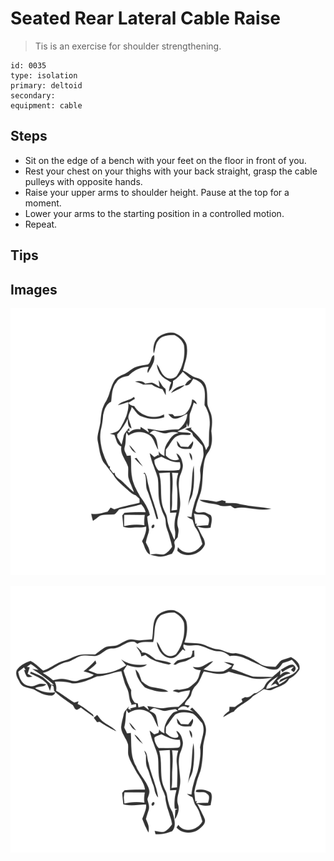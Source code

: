 # Seated Rear Lateral Cable Raise

> Tis is an exercise for shoulder strengthening.

``` 
id: 0035 
type: isolation 
primary: deltoid 
secondary:  
equipment: cable 
``` 


## Steps


 - Sit on the edge of a bench with your feet on the floor in front of you.
 - Rest your chest on your thighs with your back straight, grasp the cable pulleys with opposite hands.
 - Raise your upper arms to shoulder height. Pause at the top for a moment.
 - Lower your arms to the starting position in a controlled motion.
 - Repeat.

## Tips



## Images

![](./../svg/0035-relaxation.svg "")

![](./../svg/0035-tension.svg "")

